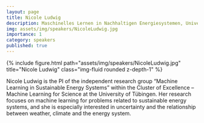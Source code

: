 ```yaml
---
layout: page
title: Nicole Ludwig
description: Maschinelles Lernen in Nachhaltigen Energiesystemen, Universität Tübingen
img: assets/img/speakers/NicoleLudwig.jpg
importance: 1
category: speakers
published: true
---
```


<div class="row justify-content-sm-center">
    <div class="col-sm-8 mt-3 mt-md-0">
        {% include figure.html path="assets/img/speakers/NicoleLudwig.jpg" title="Nicole Ludwig" class="img-fluid rounded z-depth-1" %}
    </div>
</div>

Nicole Ludwig is the PI of the independent research group “Machine Learning in Sustainable Energy Systems” within the Cluster of Excellence – Machine Learning for Science at the University of Tübingen.
Her research focuses on machine learning for problems related to sustainable energy systems, and she is especially interested in uncertainty 
and the relationship between weather, climate and the energy system.
